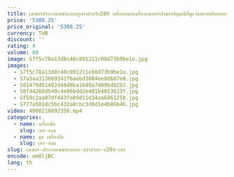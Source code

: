 ```yaml
---
title: เลเซอร์ประกายเพชรแบบหรูหราสำหรับ20X เครื่องหมายเครื่องหมายกำลังของอัญมณีที่ดูแว่นขยายสร้อยคอพร้อมจี้
price: '5308.25'
price_original: '5308.25'
currency: THB
discount: ''
rating: 4
volume: 89
image: S7f5c78a13d8c40c891211c08d73b9be1o.jpg
images:
  - S7f5c78a13d8c40c891211c08d73b9be1o.jpg
  - S7a5aa313669341f6aebd3084ee0d687e8.jpg
  - S01479451402d46d8ba16d8a7409bd829J.jpg
  - S0f44268d540c4e06bdd2e401b4853633Y.jpg
  - Sf59c2aa07df443fa89d11d34aa686125b.jpg
  - S777a501dc5bc432a8cbc3d9d1e4b86b46.jpg
video: 4000218092356.mp4
categories:
  - name: เครื่องมือ
    slug: เคร-องม
  - name: ชุด เครื่องมือ
    slug: เคร-องม
slug: เลเซอร-ประกายเพชรแบบหร-หราสำหร-บ20x-เคร
encode: omOljBC
lang: th
---
```

  